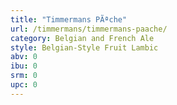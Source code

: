 ```yaml
---
title: "Timmermans PÃªche"
url: /timmermans/timmermans-paache/
category: Belgian and French Ale
style: Belgian-Style Fruit Lambic
abv: 0
ibu: 0
srm: 0
upc: 0
---
```


